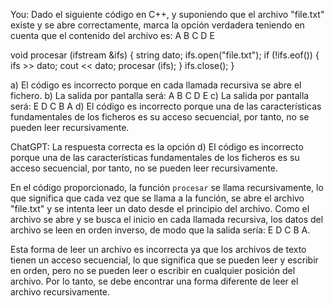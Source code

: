 You:
Dado el siguiente código en C++, y suponiendo que el archivo "file.txt" existe y se abre correctamente, marca la opción verdadera teniendo en cuenta que el contenido del archivo es: A B C D E

void procesar (ifstream &ifs) { 
string dato; 
ifs.open("file.txt");
if (!ifs.eof()) { 
ifs >> dato; 
cout << dato; 
procesar (ifs);
}
ifs.close();
}

a)	El código es incorrecto porque en cada llamada recursiva se abre el fichero.
b)	La salida por pantalla será: A B C D E
c)	La salida por pantalla será: E D C B A
d)	El código es incorrecto porque una de las características fundamentales de los ficheros es su acceso secuencial, por tanto, no se pueden leer recursivamente.

ChatGPT:
La respuesta correcta es la opción d) El código es incorrecto porque una de las características fundamentales de los ficheros es su acceso secuencial, por tanto, no se pueden leer recursivamente.

En el código proporcionado, la función `procesar` se llama recursivamente, lo que significa que cada vez que se llama a la función, se abre el archivo "file.txt" y se intenta leer un dato desde el principio del archivo. Como el archivo se abre y se busca el inicio en cada llamada recursiva, los datos del archivo se leen en orden inverso, de modo que la salida sería: E D C B A.

Esta forma de leer un archivo es incorrecta ya que los archivos de texto tienen un acceso secuencial, lo que significa que se pueden leer y escribir en orden, pero no se pueden leer o escribir en cualquier posición del archivo. Por lo tanto, se debe encontrar una forma diferente de leer el archivo recursivamente.
